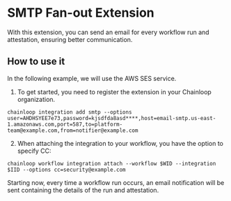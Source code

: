 # SMTP Fan-out Extension

With this extension, you can send an email for every workflow run and attestation, ensuring better communication.

## How to use it

In the following example, we will use the AWS SES service.

1. To get started, you need to register the extension in your Chainloop organization.
```
chainloop integration add smtp --options user=AHDHSYEE7e73,password=kjsdfda8asd****,host=email-smtp.us-east-1.amazonaws.com,port=587,to=platform-team@example.com,from=notifier@example.com
```

2. When attaching the integration to your workflow, you have the option to specify CC:

```
chainloop workflow integration attach --workflow $WID --integration $IID --options cc=security@example.com
```

Starting now, every time a workflow run occurs, an email notification will be sent containing the details of the run and attestation.